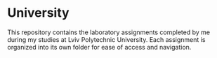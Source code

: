 # University
This repository contains the laboratory assignments completed by me during my studies at Lviv Polytechnic University. Each assignment is organized into its own folder for ease of access and navigation.
